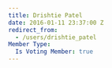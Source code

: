```yaml
---
title: Drishtie Patel
date: 2016-01-11 23:37:00 Z
redirect_from:
  - /users/drishtie_patel
Member Type:
  Is Voting Member: true
---
```



